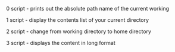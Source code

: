 0 script - prints out the absolute path name of the current working

1 script - display the contents list of your current directory

2 script - change from working directory to home directory

3 script - displays the content in long format

